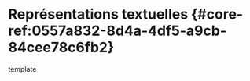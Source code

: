 # Représentations textuelles {#core-ref:0557a832-8d4a-4df5-a9cb-84cee78c6fb2}

<div class="fixme">template</div>